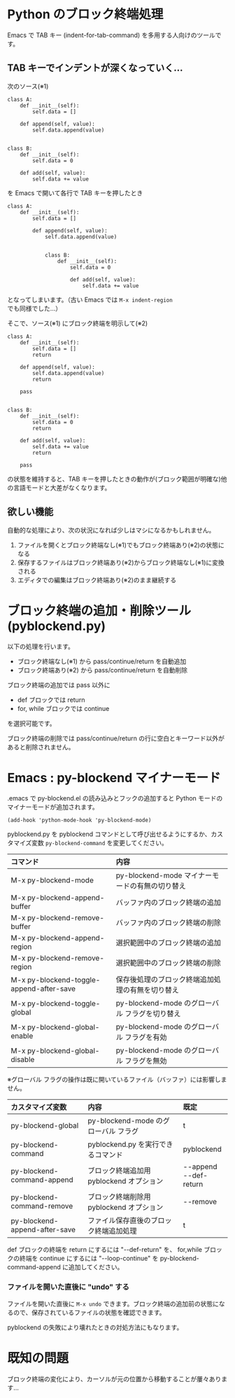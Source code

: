 # Python のブロック終端処理

Emacs で TAB キー (indent-for-tab-command) を多用する人向けのツールです。

## TAB キーでインデントが深くなっていく…

次のソース(※1)

```python:
class A:
    def __init__(self):
        self.data = []

    def append(self, value):
        self.data.append(value)


class B:
    def __init__(self):
        self.data = 0

    def add(self, value):
        self.data += value
```

を Emacs で開いて各行で TAB キーを押したとき

```python:
class A:
    def __init__(self):
        self.data = []

        def append(self, value):
            self.data.append(value)


            class B:
                def __init__(self):
                    self.data = 0

                    def add(self, value):
                        self.data += value
```

となってしまいます。（古い Emacs では <code>M-x indent-region</code> でも同様でした...）

そこで、ソース(※1) にブロック終端を明示して(※2)

```python:
class A:
    def __init__(self):
        self.data = []
        return

    def append(self, value):
        self.data.append(value)
        return

    pass


class B:
    def __init__(self):
        self.data = 0
        return

    def add(self, value):
        self.data += value
        return

    pass
```

の状態を維持すると、TAB キーを押したときの動作が(ブロック範囲が明確な)他の言語モードと大差がなくなります。


## 欲しい機能

自動的な処理により、次の状況になれば少しはマシになるかもしれません。

1. ファイルを開くとブロック終端なし(※1)でもブロック終端あり(※2)の状態になる
2. 保存するファイルはブロック終端あり(※2)からブロック終端なし(※1)に変換される
3. エディタでの編集はブロック終端あり(※2)のまま継続する


# ブロック終端の追加・削除ツール (pyblockend.py)

以下の処理を行います。

- ブロック終端なし(※1) から pass/continue/return を自動追加
- ブロック終端あり(※2) から pass/continue/return を自動削除

ブロック終端の追加では pass 以外に

- def ブロックでは return
- for, while ブロックでは continue

を選択可能です。

ブロック終端の削除では pass/continue/return の行に空白とキーワード以外があると削除されません。


# Emacs : py-blockend マイナーモード

.emacs で py-blockend.el の読み込みとフックの追加すると Python モードのマイナーモードが追加されます。

```lisp:
(add-hook 'python-mode-hook 'py-blockend-mode)
```

pyblockend.py を pyblockend コマンドとして呼び出せるようにするか、カスタマイズ変数 <code>py-blockend-command</code> を変更してください。


| コマンド | 内容 |
|:--|:--|
| M-x py-blockend-mode | py-blockend-mode マイナーモードの有無の切り替え |
| M-x py-blockend-append-buffer | バッファ内のブロック終端の追加 |
| M-x py-blockend-remove-buffer | バッファ内のブロック終端の削除 |
| M-x py-blockend-append-region | 選択範囲中のブロック終端の追加 |
| M-x py-blockend-remove-region | 選択範囲中のブロック終端の削除 |
| M-x py-blockend-toggle-append-after-save | 保存後処理のブロック終端追加処理の有無を切り替え |
| M-x py-blockend-toggle-global | py-blockend-mode のグローバル フラグを切り替え |
| M-x py-blockend-global-enable | py-blockend-mode のグローバル フラグを有効 |
| M-x py-blockend-global-disable | py-blockend-mode のグローバル フラグを無効 |

※グローバル フラグの操作は既に開いているファイル（バッファ）には影響しません。

| カスタマイズ変数 | 内容 | 既定 |
|:--|:--|:--|
| py-blockend-global | py-blockend-mode のグローバル フラグ | t |
| py-blockend-command | pyblockend.py を実行できるコマンド | pyblockend |
| py-blockend-command-append | ブロック終端追加用 pyblockend オプション | --append <br> --def-return |
| py-blockend-command-remove | ブロック終端削除用 pyblockend オプション | --remove |
| py-blockend-append-after-save | ファイル保存直後のブロック終端追加処理 | t |

def ブロックの終端を return にするには "--def-return" を、
for,while ブロックの終端を continue にするには "--loop-continue" を
py-blockend-command-append に追加してください。


### ファイルを開いた直後に "undo" する

ファイルを開いた直後に <code>M-x undo</code> できます。ブロック終端の追加前の状態になるので、保存されているファイルの状態を確認できます。

pyblockend の失敗により壊れたときの対処方法にもなります。


# 既知の問題

ブロック終端の変化により、カーソルが元の位置から移動することが屢々あります...
